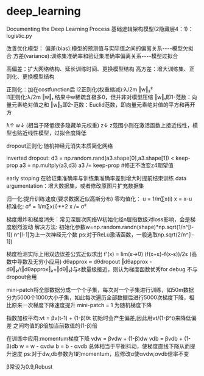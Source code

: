 # deep_learning
Documenting the Deep Learning Process
基础逻辑架构模型(2隐藏层4：1)：logistic.py

改善优化模型：
偏差(bias):模型的预测值与实际值之间的偏离关系----模型欠拟合
方差(variance):训练集准确率和验证集准确率偏离关系----模型过拟合

高偏差：扩大网络结构、延长训练时间、更换模型结构
高方差：增大训练集、正则化、更换模型结构

正则化：加在costfunction后
l2正则化(权重缩减):λ/2m ‖w‖₂²    
l1正则化:λ/2m ‖w‖₁        结果中w稀疏含极多0，但并非对模型压缩
‖w‖₁即1-范数：向量元素绝对值之和
‖w‖₂即2-范数：Euclid范数，即向量元素绝对值的平方和再开方

λ↑ w↓ (相当于降低很多隐藏单元权重) z↓ z范围小则在激活函数上接近线性，模型也贴近线性模型，过拟合度降低

dropout正则化:随机神经元消失本质简化网络

inverted dropout:
d3 = np.random.rand(a3.shape[0],a3.shape[1]) < keep-prop
a3 = np.multply(a3,d3)
a3 /= keep-prop #修正不改变z4期望值

early stoping:在验证集准确率与训练集准确率差别增大时提前结束训练
data argumentation：增大数据集，或者修改原图片扩充数据集

归一化:提升训练速度(要求数据近似高斯分布)
零均值化：
u = 1/m∑x(i)
x = x-u
标准化:
σ² = 1/m∑x(i)**2
x /= σ²

梯度爆炸和梯度消失：常见深层次网络W初始化经n层指数级对loss影响，会是梯度剧烈波动
解决方法:
初始化参数w=np.random.randn(shape)*np.sqrt(1/n^[l-1])
n^[l-1]为上一次神经元个数
ps:对于ReLu激活函数，一般选取np.sqrt(2/n^[l-1])

梯度检测实际上用双边误差公式近似求出 f'(x) = lim(ε->0) (f(x+ε)-f(x-ε))/2ε (高数中导数及无穷小应用)
dθapprox ≈ dθdropout
‖dθapprox - dθ‖₂/(‖dθapprox‖₂+‖dθ‖₂)与ε数量级接近，则认为梯度函数优秀for debug 不与dropout合用

mini-patch将全部数据分成一个个子集，每次对一个子集进行训练，如50m数据分为5000个1000大小子集，如此每次遍历全部数据后进行5000次梯度下降，相比原来一次梯度下降速度提升
mini-patch = 1 为随机梯度下降

指数加权平均:vt = βv(t-1) + (1-β)θt
初始时会产生偏差,因此用vt/(1-β^t)来降低偏差
之间均值的β倍加当前数值的(1-β)倍

在训练中应用:momentum梯度下降
vdw = βvdw + (1-β)dw
vdb = βvdb + (1-β)db
w = w - αvdw
b = b - αvdb
总体相当于平衡抖动，使梯度直线下降从而提升速度
ps:对于dw,db参数为1的momentum，应修改α使αvdw,αvdb倍率不变

β常设为0.9,Robust
